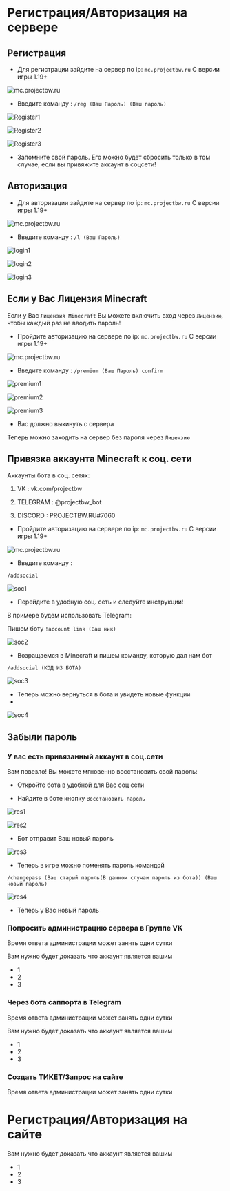 # Регистрация/Авторизация на сервере

## Регистрация
- Для регистрации зайдите на сервер по ip: `mc.projectbw.ru` С версии игры 1.19+
<!-- you don't need to prepend `/bar/` to `/images/hero.png` manually -->
![mc.projectbw.ru](/images/mc.projectbw.ru.png)

- Введите команду : 
`/reg (Ваш Пароль) (Ваш пароль)`
<!-- you don't need to prepend `/bar/` to `/images/hero.png` manually -->
![Register1](/images/register/register1.png)

![Register2](/images/register/register2.png)

![Register3](/images/register/register3.png)

- Запомните свой пароль. Его можно будет сбросить только в том случае, если вы привяжите аккаунт в соцсети!

## Авторизация
- Для авторизации зайдите на сервер по ip: `mc.projectbw.ru` С версии игры 1.19+
<!-- you don't need to prepend `/bar/` to `/images/hero.png` manually -->
![mc.projectbw.ru](/images/mc.projectbw.ru.png)

- Введите команду : 
`/l (Ваш Пароль)`
<!-- you don't need to prepend `/bar/` to `/images/hero.png` manually -->
![login1](/images/register/login1.png)

![login2](/images/register/login2.png)

![login3](/images/register/login3.png)

## Если у Вас Лицензия Minecraft

Если у Вас `Лицензия Minecraft` Вы можете включить вход через `Лицензию`, чтобы каждый раз не вводить пароль!
- Пройдите авторизацию на сервере по ip: `mc.projectbw.ru` С версии игры 1.19+
<!-- you don't need to prepend `/bar/` to `/images/hero.png` manually -->
![mc.projectbw.ru](/images/mc.projectbw.ru.png)

- Введите команду :
`/premium (Ваш Пароль) confirm`
<!-- you don't need to prepend `/bar/` to `/images/hero.png` manually -->
![premium1](/images/register/premium1.png)

![premium2](/images/register/premium2.png)

![premium3](/images/register/premium3.png)

- Вас должно выкинуть с сервера

Теперь можно заходить на сервер без пароля через `Лицензию`

## Привязка аккаунта Minecraft к соц. сети

Аккаунты бота в соц. сетях:

1) VK : vk.com/projectbw

2) TELEGRAM :  @projectbw_bot 

3) DISCORD : PROJECTBW.RU#7060

- Пройдите авторизацию на сервере по ip: `mc.projectbw.ru` С версии игры 1.19+
<!-- you don't need to prepend `/bar/` to `/images/hero.png` manually -->
![mc.projectbw.ru](/images/mc.projectbw.ru.png)

- Введите команду :

`/addsocial`

![soc1](/images/register/soc1.png)

- Перейдите в удобную соц. сеть и следуйте инструкции!

В примере будем использовать Telegram:

Пишем боту `!account link (Ваш ник)`

![soc2](/images/register/soc2.png)

- Возращаемся в Minecraft и пишем команду, которую дал нам бот

`/addsocial (КОД ИЗ БОТА)`

![soc3](/images/register/soc3.png)

- Теперь можно вернуться в бота и увидеть новые функции
- 
![soc4](/images/register/soc4.png)

## Забыли пароль

### У вас есть привязанный аккаунт в соц.сети

Вам повезло! Вы можете мгновенно восстановить свой пароль:
- Откройте бота в удобной для Вас соц сети

- Найдите в боте кнопку `Восстановить пароль`

![res1](/images/register/res1.png)

![res2](/images/register/res2.png)

- Бот отправит Ваш новый пароль

![res3](/images/register/res3.png)

- Теперь в игре можно поменять пароль командой

`/changepass (Ваш старый пароль(В данном случаи пароль из бота)) (Ваш новый пароль)`

![res4](/images/register/res4.png)

- Теперь у Вас новый пароль

### Попросить администрацию сервера в Группе VK

Время ответа администрации может занять одни сутки

Вам нужно будет доказать что аккаунт является вашим
- 1
- 2
- 3
### Через бота саппорта в Telegram

Время ответа администрации может занять одни сутки

Вам нужно будет доказать что аккаунт является вашим
- 1
- 2
- 3
### Создать ТИКЕТ/Запрос на сайте

Время ответа администрации может занять одни сутки

# Регистрация/Авторизация на сайте

Вам нужно будет доказать что аккаунт является вашим
- 1
- 2
- 3
